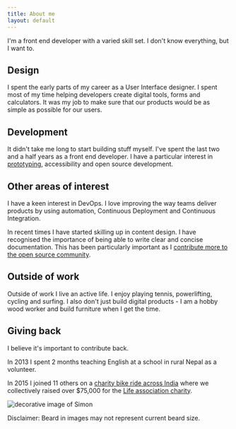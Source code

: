 ```yaml
---
title: About me
layout: default
---
```


<p class="abstract">I'm a front end developer with a varied skill set. I don't know everything, but I want to.</p>

## Design

I spent the early parts of my career as a User Interface designer. I spent most of my time helping developers create digital tools, forms and calculators. It was my job to make sure that our products would be as simple as possible for our users.

## Development

It didn't take me long to start building stuff myself. I've spent the last two and a half years as a front end developer. I have a particular interest in [prototyping](/2016/12/04/sketching-in-code/), accessibility and open source development.  

## Other areas of interest

I have a keen interest in DevOps. I love improving the way teams deliver products by using automation, Continuous Deployment and Continuous Integration.

In recent times I have started skilling up in content design. I have recognised the importance of being able to write clear and concise documentation. This has been particularly important as I [contribute more to the open source community](https://github.com/simonschwartz).

## Outside of work

Outside of work I live an active life. I enjoy playing tennis, powerlifting, cycling and surfing. I also don't just build digital products - I am a hobby wood worker and build furniture when I get the time.

## Giving back

I believe it's important to contribute back.

In 2013 I spent 2 months teaching English at a school in rural Nepal as a volunteer.

In 2015 I joined 11 others on a [charity bike ride across India](http://www.canberratimes.com.au/act-news/indian-cycle-challenge-scores-for-the-untouchables-20150121-12vlan.html) where we collectively raised over $75,000 for the [Life association charity](http://www.lifeassociation.org.uk/).

<div class="media-image">
<img src="{% asset_path about-profile-image.jpg %}" alt="decorative image of Simon" />
<p class="image-caption">Disclaimer: Beard in images may not represent current beard size.</p>
</div>
